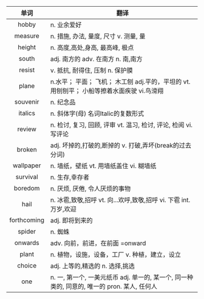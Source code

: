 |单词|翻译  |
|:--:|--| 
hobby	|n. 业余爱好
measure	|n. 措施, 办法, 量度, 尺寸 v. 测量, 量
height	|n. 高度,高处,身高, 最高峰, 极点
south	|adj. 南方的 adv. 在南方 n. 南,南方
resist	|v. 抵抗, 耐得住, 压制 n. 保护膜
plane	|n.水平； 平面； 飞机； 木工刨 adj.平的，平坦的 vt.用刨刨平； 小船等擦着水面疾驶 vi.鸟滑翔
souvenir	|n. 纪念品
italics	|n. 斜体字(母) 名词Italic的复数形式
review	|n. 检讨, 复习, 回顾, 评审 vt. 温习, 检讨, 评论, 检阅 vi. 写评论
broken	|adj. 坏掉的,打破的,断掉的 v. 打破,弄坏(break的过去分词)
wallpaper	|n. 墙纸，壁纸 vt. 用墙纸盖住 vi. 糊墙纸
survival	|n. 生存,幸存者
boredom	|n. 厌烦, 厌倦, 令人厌烦的事物
hail	|n. 冰雹,致敬,招呼 vt. 向...欢呼,致敬,招呼 vi. 下雹 int. 万岁,欢迎
forthcoming	|adj. 即将到来的
spider	|n. 蜘蛛
onwards	|adv. 向前，前进，在前面 =onward
plant	|n. 植物，设施，设备，工厂 v. 种植，建立，设立
choice	|adj. 上等的,精选的 n. 选择,挑选
one	|n. 一, 第一个, 一美元纸币 adj. 单一的, 某一个, 同一种类的, 同意的, 唯一的 pron. 某人, 任何人